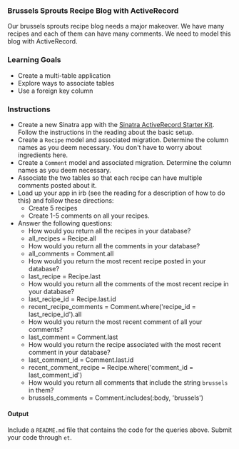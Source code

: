 ### Brussels Sprouts Recipe Blog with ActiveRecord

Our brussels sprouts recipe blog needs a major makeover. We have many recipes and each of them can have many comments. We need to model this blog with ActiveRecord.

### Learning Goals

* Create a multi-table application
* Explore ways to associate tables
* Use a foreign key column

### Instructions

* Create a new Sinatra app with the [Sinatra ActiveRecord Starter Kit](https://github.com/LaunchAcademy/sinatra-activerecord-starter-kit). Follow the instructions in the reading about the basic setup.
* Create a `Recipe` model and associated migration. Determine the column names as you deem necessary. You don't have to worry about ingredients here.
* Create a `Comment` model and associated migration. Determine the column names as you deem necessary.
* Associate the two tables so that each recipe can have multiple comments posted about it.
* Load up your app in irb (see the reading for a description of how to do this) and follow these directions:
  * Create 5 recipes
  * Create 1-5 comments on all your recipes.
* Answer the following questions:
  * How would you return all the recipes in your database?
  - all_recipes = Recipe.all
  * How would you return all the comments in your database?
  - all_comments = Comment.all
  * How would you return the most recent recipe posted in your database?
  - last_recipe = Recipe.last
  * How would you return all the comments of the most recent recipe in your database?
  - last_recipe_id = Recipe.last.id
  - recent_recipe_comments = Comment.where('recipe_id = last_recipe_id').all
  * How would you return the most recent comment of all your comments?
  - last_comment = Comment.last
  * How would you return the recipe associated with the most recent comment in your database?
  - last_comment_id = Comment.last.id
  - recent_comment_recipe = Recipe.where('comment_id = last_comment_id')
  * How would you return all comments that include the string `brussels` in them?
  - brussels_comments = Comment.includes(:body, 'brussels')

#### Output

Include a `README.md` file that contains the code for the queries above. Submit your code through `et`.
